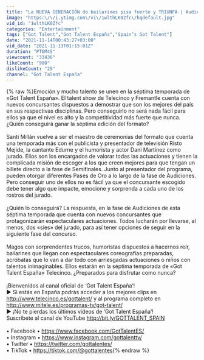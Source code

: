 ```yaml
---
title: "La NUEVA GENERACIÓN de bailarines pisa fuerte y TRIUNFA | Audiciones 10 | Got Talent España 7 (2021)"
image: "https:\/\/i.ytimg.com\/vi\/1wlthLK0Zfc\/hqdefault.jpg"
vid_id: "1wlthLK0Zfc"
categories: "Entertainment"
tags: ["Got Talent","Got Talent España","Spain’s Got Talent"]
date: "2021-11-14T00:43:27+03:00"
vid_date: "2021-11-13T01:15:01Z"
duration: "PT6M4S"
viewcount: "33436"
likeCount: "980"
dislikeCount: "29"
channel: "Got Talent España"
---
```

{% raw %}Emoción y mucho talento se unen en la séptima temporada de «Got Talent España». El talent show de Telecinco y Fremantle cuenta con nuevos concursantes dispuestos a demostrar que son los mejores del país en sus respectivas disciplinas. Pero conseguirlo no será nada fácil para ellos ya que el nivel es alto y la competitividad más fuerte que nunca. ¿Quién conseguirá ganar la séptima edición del formato?<br /><br />Santi Millán vuelve a ser el maestro de ceremonias del formato que cuenta una temporada más con el publicista y presentador de televisión Risto Mejide, la cantante Edurne y el humorista y actor Dani Martínez como jurado. Ellos son los encargados de valorar todas las actuaciones y tienen la complicada misión de escoger a los que creen mejores para que tengan un billete directo a la fase de Semifinales. Junto al presentador del programa, pueden otorgar diferentes Pases de Oro a lo largo de la fase de Audiciones. Pero conseguir uno de ellos no es fácil ya que el concursante escogido debe tener algo que impacte, emocione y sorprenda a cada uno de los rostros del jurado. <br /><br />¿Quién lo conseguirá? La respuesta, en la fase de Audiciones de esta séptima temporada que cuenta con nuevos concursantes que protagonizarán espectaculares actuaciones. Todos lucharán por llevarse, al menos, dos «síes» del jurado, para así tener opciones de seguir en la siguiente fase del concurso. <br /><br />Magos con sorprendentes trucos, humoristas dispuestos a hacernos reír, bailarines que llegan con espectaculares coreografías preparadas, acróbatas que lo van a dar todo con arriesgadas actuaciones o niños con talentos inimaginables. Ellos estarán en la séptima temporada de «Got Talent España» Telecinco. ¿Preparados para disfrutar como nunca?  <br /><br /> ¡Bienvenidos al canal oficial de ‘Got Talent España’! <br />► Si estás en España podrás acceder a los mejores clips en <a rel="nofollow" target="blank" href="http://www.telecinco.es/gottalent/">http://www.telecinco.es/gottalent/</a> y al programa completo en <a rel="nofollow" target="blank" href="http://www.mitele.es/programas-tv/got-talent/">http://www.mitele.es/programas-tv/got-talent/</a> <br />► ¡No te pierdas los últimos vídeos de ‘Got Talent España’! <br />Suscríbete al canal de YouTube <a rel="nofollow" target="blank" href="http://bit.ly/GOTTALENT_SPAIN">http://bit.ly/GOTTALENT_SPAIN</a> <br /><br />• Facebook • <a rel="nofollow" target="blank" href="https://www.facebook.com/GotTalentES/">https://www.facebook.com/GotTalentES/</a><br />• Instagram • <a rel="nofollow" target="blank" href="https://www.instagram.com/gottalenttv/">https://www.instagram.com/gottalenttv/</a><br />• Twitter • <a rel="nofollow" target="blank" href="https://twitter.com/gottalentes/">https://twitter.com/gottalentes/</a><br />• TikTok • <a rel="nofollow" target="blank" href="https://tiktok.com/@gottalentes">https://tiktok.com/@gottalentes</a>{% endraw %}
